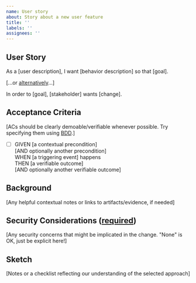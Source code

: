 ```yaml
---
name: User story
about: Story about a new user feature
title: ''
labels: ''
assignees: ''
---
```

## User Story

As a [user description], I want [behavior description] so that [goal].

[...or [alternatively](https://blog.crisp.se/2014/09/25/david-evans/as-a-i-want-so-that-considered-harmful)...]

In order to [goal], [stakeholder] wants [change].


## Acceptance Criteria
[ACs should be clearly demoable/verifiable whenever possible. Try specifying them using [BDD](https://en.wikipedia.org/wiki/Behavior-driven_development#Behavioral_specifications).]
- [ ] GIVEN [a contextual precondition] \
  [AND optionally another precondition] \
  WHEN [a triggering event] happens \
  THEN [a verifiable outcome] \
  [AND optionally another verifiable outcome]

## Background
[Any helpful contextual notes or links to artifacts/evidence, if needed]

## Security Considerations ([required](https://nvd.nist.gov/800-53/Rev4/control/CM-4))
[Any security concerns that might be implicated in the change. "None" is OK, just be explicit here!]

## Sketch
[Notes or a checklist reflecting our understanding of the selected approach]
